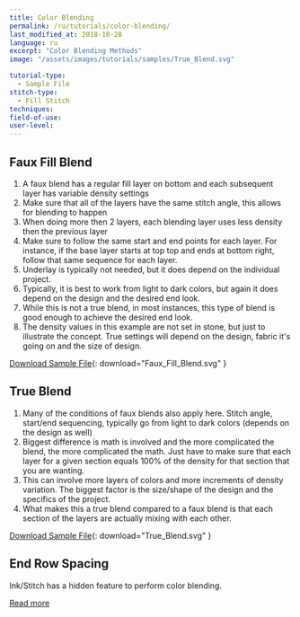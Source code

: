 ```yaml
---
title: Color Blending
permalink: /ru/tutorials/color-blending/
last_modified_at: 2018-10-28
language: ru
excerpt: "Color Blending Methods"
image: "/assets/images/tutorials/samples/True_Blend.svg"

tutorial-type:
  - Sample File
stitch-type: 
  - Fill Stitch
techniques:
field-of-use:
user-level:
---
```

## Faux Fill Blend

1. A faux blend has a regular fill layer on bottom and each subsequent layer has variable density settings
2. Make sure that all of the layers have the same stitch angle, this allows for blending to happen
3. When doing more then 2 layers, each blending layer uses less density then the previous layer
4. Make sure to follow the same start and end points for each layer.  For instance, if the base layer starts at top top and ends at bottom right, follow that same sequence for each layer.
5. Underlay is typically not needed, but it does depend on the individual project.
6. Typically, it is best to work from light to dark colors, but again it does depend on the design and the desired end look.
7. While this is not a true blend, in most instances, this type of blend is good enough to achieve the desired end look.
8. The density values in this example are not set in stone, but just to illustrate the concept.  True settings will depend on the design, fabric it's going on and the size of design.

[Download Sample File](/assets/images/tutorials/samples/Faux_Fill_Blend.svg){: download="Faux_Fill_Blend.svg" }

## True Blend

1. Many of the conditions of faux blends also apply here.  Stitch angle, start/end sequencing, typically go from light to dark colors (depends on the design as well)
2. Biggest difference is math is involved and the more complicated the blend, the more complicated the math.  Just have to make sure that each layer for a given section equals 100% of the density for that section that you are wanting.
3. This can involve more layers of colors and more increments of density variation.  The biggest factor is the size/shape of the design and the specifics of the project.
4. What makes this a true blend compared to a faux blend is that each section of the layers are actually mixing with each other.

[Download Sample File](/assets/images/tutorials/samples/True_Blend.svg){: download="True_Blend.svg" }

## End Row Spacing

Ink/Stitch has a hidden feature to perform color blending.

[Read more](/docs/features/#color-blending)
